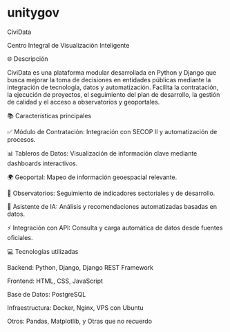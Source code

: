 # unitygov

CiviData

Centro Integral de Visualización Inteligente

🌐 Descripción

CiviData es una plataforma modular desarrollada en Python y Django que busca mejorar la toma de decisiones en entidades públicas mediante la integración de tecnología, datos y automatización. Facilita la contratación, la ejecución de proyectos, el seguimiento del plan de desarrollo, la gestión de calidad y el acceso a observatorios y geoportales.

📚 Características principales

✅ Módulo de Contratación: Integración con SECOP II y automatización de procesos.

📊 Tableros de Datos: Visualización de información clave mediante dashboards interactivos.

🌍 Geoportal: Mapeo de información geoespacial relevante.

📝 Observatorios: Seguimiento de indicadores sectoriales y de desarrollo.

🤖 Asistente de IA: Análisis y recomendaciones automatizadas basadas en datos.

⚡ Integración con API: Consulta y carga automática de datos desde fuentes oficiales.

💻 Tecnologías utilizadas

Backend: Python, Django, Django REST Framework

Frontend: HTML, CSS, JavaScript

Base de Datos: PostgreSQL

Infraestructura: Docker, Nginx, VPS con Ubuntu

Otros: Pandas, Matplotlib, y Otras que no recuerdo
